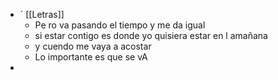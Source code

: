 - ´ [[Letras]]
	- Pe ro va pasando el tiempo y me da igual
	- si estar contigo es donde yo quisiera estar en l amañana
	- y cuendo me vaya a acostar
	- Lo importante es que se vA
-